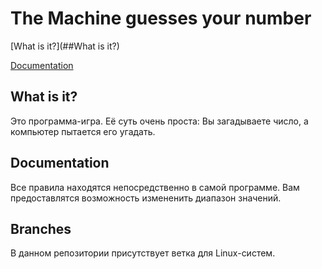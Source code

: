 # The Machine guesses your number

[What is it?](##What is it?)

[Documentation](##Documentation)



## What is it?

Это программа-игра. 
Её суть очень проста: Вы загадываете число, а компьютер пытается его угадать.

## Documentation

Все правила находятся непосредственно в самой программе.
Вам предоставлятся возможность измененить диапазон значений.

## Branches

В данном репозитории присутствует ветка для Linux-систем.
